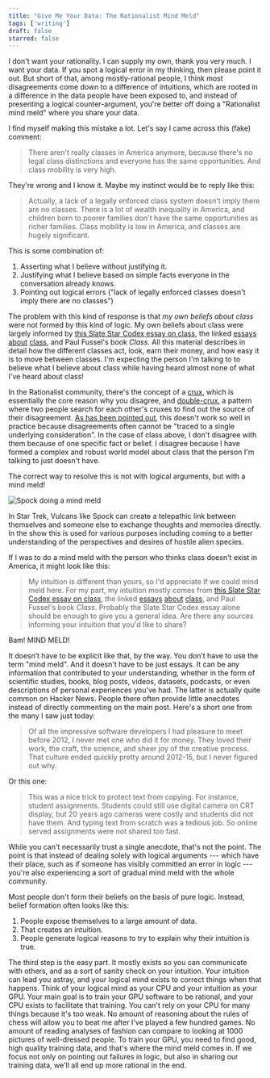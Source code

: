 ```yaml
---
title: "Give Me Your Data: The Rationalist Mind Meld"
tags: ['writing']
draft: false
starred: false
---
```


I don't want your rationality. I can supply my own, thank you very much. I want your data. If you spot a logical error in my thinking, then please point it out. But short of that, among mostly-rational people, I think most disagreements come down to a difference of intuitions, which are rooted in a difference in the data people have been exposed to, and instead of presenting a logical counter-argument, you're better off doing a "Rationalist mind meld" where you share your data.

I find myself making this mistake a lot. Let's say I came across this (fake) comment:

> There aren't really classes in America anymore, because there's no legal class distinctions and everyone has the same opportunities. And class mobility is very high.

They're wrong and I know it. Maybe my instinct would be to reply like this:

> Actually, a lack of a legally enforced class system doesn't imply there are no classes. There is a lot of wealth inequality in America, and children born to poorer families don't have the same opportunities as richer families. Class mobility is low in America, and classes are hugely significant.

This is some combination of:
1) Asserting what I believe without justifying it.
2) Justifying what I believe based on simple facts everyone in the conversation already knows.
3) Pointing out logical errors ("lack of legally enforced classes doesn't imply there are no classes")

The problem with this kind of response is that *my own beliefs about class* were not formed by this kind of logic. My own beliefs about class were largely informed by [this Slate Star Codex essay on class](https://slatestarcodex.com/2016/01/30/staying-classy/), the linked [essays](https://siderea.dreamwidth.org/1237182.html) [about](https://doriantaylor.com/file/3-ladder.pdf) [class](https://www.unqualified-reservations.org/2007/05/castes-of-united-states/), and Paul Fussel's book *Class*. All this material describes in detail how the different classes act, look, earn their money, and how easy it is to move between classes. I'm expecting the person I'm talking to to believe what I believe about class while having heard almost none of what I've heard about class!

In the Rationalist community, there's the concept of a [crux](https://www.lesswrong.com/w/crux), which is essentially the core reason why you disagree, and [double-crux](https://www.lesswrong.com/w/double-crux), a pattern where two people search for each other's cruxes to find out the source of their disagreement. [As has been pointed out](https://www.lesswrong.com/posts/nm6XuC9CzNBrthpPB/contra-double-crux), this doesn't work so well in practice because disagreements often cannot be "traced to a single underlying consideration". In the case of class above, I don't disagree with them because of one specific fact or belief. I disagree because I have formed a complex and robust world model about class that the person I'm talking to just doesn't have.

The correct way to resolve this is not with logical arguments, but with a mind meld!

![Spock doing a mind meld](/images/59_Spock.jpg)

In Star Trek, Vulcans like Spock can create a telepathic link between themselves and someone else to exchange thoughts and memories directly. In the show this is used for various purposes including coming to a better understanding of the perspectives and desires of hostile alien species.

If I was to do a mind meld with the person who thinks class doesn't exist in America, it might look like this:

> My intuition is different than yours, so I'd appreciate if we could mind meld here. For my part, my intuition mostly comes from [this Slate Star Codex essay on class](https://slatestarcodex.com/2016/01/30/staying-classy/), the linked [essays](https://siderea.dreamwidth.org/1237182.html) [about](https://doriantaylor.com/file/3-ladder.pdf) [class](https://www.unqualified-reservations.org/2007/05/castes-of-united-states/), and Paul Fussel's book *Class*. Probably the Slate Star Codex essay alone should be enough to give you a general idea. Are there any sources informing your intuition that you'd like to share?

Bam! MIND MELD!

It doesn’t have to be explicit like that, by the way. You don’t have to use the term "mind meld". And it doesn't have to be just essays. It can be any information that contributed to your understanding, whether in the form of scientific studies, books, blog posts, videos, datasets, podcasts, or even descriptions of personal experiences you've had. The latter is actually quite common on Hacker News. People there often provide little anecdotes instead of directly commenting on the main post. Here's a short one from the many I saw just today:

> Of all the impressive software developers I had pleasure to meet before 2012, I never met one who did it for money. They loved their work, the craft, the science, and sheer joy of the creative process. That culture ended quickly pretty around 2012-15, but I never figured out why.

Or this one:

> This was a nice trick to protect text from copying. For instance, student assignments. Students could still use digital camera on CRT display, but 20 years ago cameras were costly and students did not have them. And typing text from scratch was a tedious job. So online served assignments were not shared too fast.

While you can't necessarily trust a single anecdote, that's not the point. The point is that instead of dealing solely with logical arguments --- which have their place, such as if someone has visibly committed an error in logic --- you're also experiencing a sort of gradual mind meld with the whole community.

Most people don't form their beliefs on the basis of pure logic. Instead, belief formation often looks like this:
1. People expose themselves to a large amount of data.
2. That creates an intuition.
3. People generate logical reasons to try to explain why their intuition is true.

The third step is the easy part. It mostly exists so you can communicate with others, and as a sort of sanity check on your intuition. Your intuition can lead you astray, and your logical mind exists to correct things when that happens. Think of your logical mind as your CPU and your intuition as your GPU. Your main goal is to train your GPU software to be rational, and your CPU exists to facilitate that training. You can't rely on your CPU for many things because it's too weak. No amount of reasoning about the rules of chess will allow you to beat me after I've played a few hundred games. No amount of reading analyses of fashion can compare to looking at 1000 pictures of well-dressed people. To train your GPU, you need to find good, high quality training data, and that's where the mind meld comes in. If we focus not only on pointing out failures in logic, but also in sharing our training data, we'll all end up more rational in the end.
